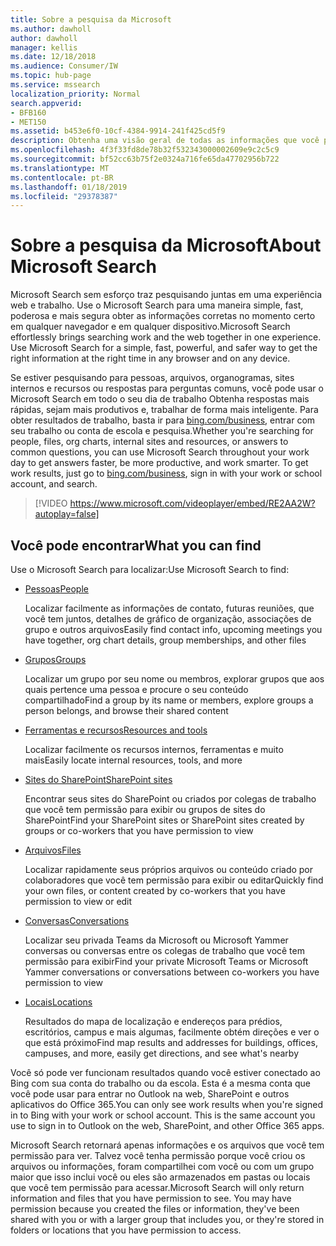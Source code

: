 ```yaml
---
title: Sobre a pesquisa da Microsoft
ms.author: dawholl
author: dawholl
manager: kellis
ms.date: 12/18/2018
ms.audience: Consumer/IW
ms.topic: hub-page
ms.service: mssearch
localization_priority: Normal
search.appverid:
- BFB160
- MET150
ms.assetid: b453e6f0-10cf-4384-9914-241f425cd5f9
description: Obtenha uma visão geral de todas as informações que você pode encontrar ao usar o Microsoft Search
ms.openlocfilehash: 4f3f33fd8de78b32f532343000002609e9c2c5c9
ms.sourcegitcommit: bf52cc63b75f2e0324a716fe65da47702956b722
ms.translationtype: MT
ms.contentlocale: pt-BR
ms.lasthandoff: 01/18/2019
ms.locfileid: "29378387"
---
```

# <a name="about-microsoft-search"></a><span data-ttu-id="924b2-103">Sobre a pesquisa da Microsoft</span><span class="sxs-lookup"><span data-stu-id="924b2-103">About Microsoft Search</span></span>

<span data-ttu-id="924b2-p101">Microsoft Search sem esforço traz pesquisando juntas em uma experiência web e trabalho. Use o Microsoft Search para uma maneira simple, fast, poderosa e mais segura obter as informações corretas no momento certo em qualquer navegador e em qualquer dispositivo.</span><span class="sxs-lookup"><span data-stu-id="924b2-p101">Microsoft Search effortlessly brings searching work and the web together in one experience. Use Microsoft Search for a simple, fast, powerful, and safer way to get the right information at the right time in any browser and on any device.</span></span>
  
<span data-ttu-id="924b2-p102">Se estiver pesquisando para pessoas, arquivos, organogramas, sites internos e recursos ou respostas para perguntas comuns, você pode usar o Microsoft Search em todo o seu dia de trabalho Obtenha respostas mais rápidas, sejam mais produtivos e, trabalhar de forma mais inteligente. Para obter resultados de trabalho, basta ir para [bing.com/business](https://www.bing.com/business), entrar com seu trabalho ou conta de escola e pesquisa.</span><span class="sxs-lookup"><span data-stu-id="924b2-p102">Whether you're searching for people, files, org charts, internal sites and resources, or answers to common questions, you can use Microsoft Search throughout your work day to get answers faster, be more productive, and work smarter. To get work results, just go to [bing.com/business](https://www.bing.com/business), sign in with your work or school account, and search.</span></span> 
  
> [!VIDEO https://www.microsoft.com/videoplayer/embed/RE2AA2W?autoplay=false]

## <a name="what-you-can-find"></a><span data-ttu-id="924b2-108">Você pode encontrar</span><span class="sxs-lookup"><span data-stu-id="924b2-108">What you can find</span></span>
  
<span data-ttu-id="924b2-109">Use o Microsoft Search para localizar:</span><span class="sxs-lookup"><span data-stu-id="924b2-109">Use Microsoft Search to find:</span></span>
  
- [<span data-ttu-id="924b2-110">Pessoas</span><span class="sxs-lookup"><span data-stu-id="924b2-110">People</span></span>](find-people-and-groups.md)
    
    <span data-ttu-id="924b2-111">Localizar facilmente as informações de contato, futuras reuniões, que você tem juntos, detalhes de gráfico de organização, associações de grupo e outros arquivos</span><span class="sxs-lookup"><span data-stu-id="924b2-111">Easily find contact info, upcoming meetings you have together, org chart details, group memberships, and other files</span></span>
    
- [<span data-ttu-id="924b2-112">Grupos</span><span class="sxs-lookup"><span data-stu-id="924b2-112">Groups</span></span>](find-people-and-groups.md)
    
    <span data-ttu-id="924b2-113">Localizar um grupo por seu nome ou membros, explorar grupos que aos quais pertence uma pessoa e procure o seu conteúdo compartilhado</span><span class="sxs-lookup"><span data-stu-id="924b2-113">Find a group by its name or members, explore groups a person belongs, and browse their shared content</span></span>
    
- [<span data-ttu-id="924b2-114">Ferramentas e recursos</span><span class="sxs-lookup"><span data-stu-id="924b2-114">Resources and tools</span></span>](find-resources-tools-and-more.md)
    
    <span data-ttu-id="924b2-115">Localizar facilmente os recursos internos, ferramentas e muito mais</span><span class="sxs-lookup"><span data-stu-id="924b2-115">Easily locate internal resources, tools, and more</span></span>
    
- [<span data-ttu-id="924b2-116">Sites do SharePoint</span><span class="sxs-lookup"><span data-stu-id="924b2-116">SharePoint sites</span></span>](find-sharepoint-sites.md)
    
    <span data-ttu-id="924b2-117">Encontrar seus sites do SharePoint ou criados por colegas de trabalho que você tem permissão para exibir ou grupos de sites do SharePoint</span><span class="sxs-lookup"><span data-stu-id="924b2-117">Find your SharePoint sites or SharePoint sites created by groups or co-workers that you have permission to view</span></span>
    
- [<span data-ttu-id="924b2-118">Arquivos</span><span class="sxs-lookup"><span data-stu-id="924b2-118">Files</span></span>](find-files.md)
    
    <span data-ttu-id="924b2-119">Localizar rapidamente seus próprios arquivos ou conteúdo criado por colaboradores que você tem permissão para exibir ou editar</span><span class="sxs-lookup"><span data-stu-id="924b2-119">Quickly find your own files, or content created by co-workers that you have permission to view or edit</span></span>
    
- [<span data-ttu-id="924b2-120">Conversas</span><span class="sxs-lookup"><span data-stu-id="924b2-120">Conversations</span></span>](find-conversations.md)
    
    <span data-ttu-id="924b2-121">Localizar seu privada Teams da Microsoft ou Microsoft Yammer conversas ou conversas entre os colegas de trabalho que você tem permissão para exibir</span><span class="sxs-lookup"><span data-stu-id="924b2-121">Find your private Microsoft Teams or Microsoft Yammer conversations or conversations between co-workers you have permission to view</span></span>
    
- [<span data-ttu-id="924b2-122">Locais</span><span class="sxs-lookup"><span data-stu-id="924b2-122">Locations</span></span>](find-locations.md)
    
    <span data-ttu-id="924b2-123">Resultados do mapa de localização e endereços para prédios, escritórios, campus e mais algumas, facilmente obtém direções e ver o que está próximo</span><span class="sxs-lookup"><span data-stu-id="924b2-123">Find map results and addresses for buildings, offices, campuses, and more, easily get directions, and see what's nearby</span></span>    
    
<span data-ttu-id="924b2-p103">Você só pode ver funcionam resultados quando você estiver conectado ao Bing com sua conta do trabalho ou da escola. Esta é a mesma conta que você pode usar para entrar no Outlook na web, SharePoint e outros aplicativos do Office 365.</span><span class="sxs-lookup"><span data-stu-id="924b2-p103">You can only see work results when you're signed in to Bing with your work or school account. This is the same account you use to sign in to Outlook on the web, SharePoint, and other Office 365 apps.</span></span> 
  
<span data-ttu-id="924b2-p104">Microsoft Search retornará apenas informações e os arquivos que você tem permissão para ver. Talvez você tenha permissão porque você criou os arquivos ou informações, foram compartilhei com você ou com um grupo maior que isso inclui você ou eles são armazenados em pastas ou locais que você tem permissão para acessar.</span><span class="sxs-lookup"><span data-stu-id="924b2-p104">Microsoft Search will only return information and files that you have permission to see. You may have permission because you created the files or information, they've been shared with you or with a larger group that includes you, or they're stored in folders or locations that you have permission to access.</span></span>

  

